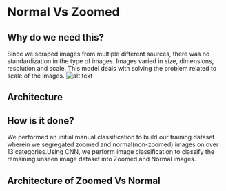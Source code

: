 # Normal Vs Zoomed

## Why do we need this?
Since we scraped images from multiple different sources, there was no standardization in the type of images. Images varied in size, dimensions, resolution and scale. This model deals with solving the problem related to scale of the images.
![alt text](https://github.com/vumaasha/Atlas/blob/master/img/atlas_normal_abnormal.jpg "Sample images")

## Architecture

## How is it done?

We performed an initial manual classification to build our training dataset wherein we segregated zoomed and normal(non-zoomed) images on over 13 categories.Using CNN, we perform image classification to classify the remaining unseen image dataset into Zoomed and Normal images.

## Architecture of Zoomed Vs Normal
